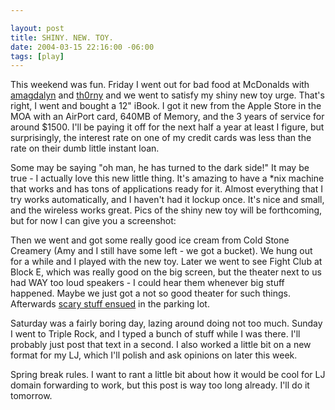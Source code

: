 ```yaml
--- 

layout: post
title: SHINY. NEW. TOY.
date: 2004-03-15 22:16:00 -06:00
tags: [play]
---
```

This weekend was fun.  Friday I went out for bad food at McDonalds with <a href="http://amagdalyn.livejournal.com">amagdalyn</a> and <a href="http://th0rny.livejournal.com">th0rny</a> and we went to satisfy my shiny new toy urge.  That's right, I went and bought a 12" iBook.  I got it new from the Apple Store in the MOA with an AirPort card, 640MB of Memory, and the 3 years of service for around $1500.  I'll be paying it off for the next half a year at least I figure, but surprisingly, the interest rate on one of my credit cards was less than the rate on their dumb little instant loan.

Some may be saying "oh man, he has turned to the dark side!" It may be true - I actually love this new little thing.  It's amazing to have a *nix machine that works and has tons of applications ready for it.  Almost everything that I try works automatically, and I haven't had it lockup once.  It's nice and small, and the wireless works great.  Pics of the shiny new toy will be forthcoming, but for now I can give you a screenshot:

Then we went and got some really good ice cream from Cold Stone Creamery (Amy and I still have some left - we got a bucket).  We hung out for a while and I played with the new toy.  Later we went to see Fight Club at Block E, which was really good on the big screen, but the theater next to us had WAY too loud speakers - I could hear them whenever big stuff happened.  Maybe we just got a not so good theater for such things.  Afterwards <a href="http://www.livejournal.com/users/amagdalyn/110297.html">scary stuff ensued</a> in the parking lot.

Saturday was a fairly boring day, lazing around doing not too much.  Sunday I went to Triple Rock, and I typed a bunch of stuff while I was there.  I'll probably just post that text in a second.   I also worked a little bit on a new format for my LJ, which I'll polish and ask opinions on later this week.

Spring break rules.  I want to rant a little bit about how it would be cool for LJ domain forwarding to work, but this post is way too long already.  I'll do it tomorrow.
